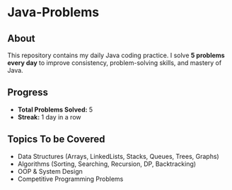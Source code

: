 # Java-Problems 

## About 
This repository contains my daily Java coding practice. I solve **5 problems every day** to improve consistency, problem-solving skills, and mastery of Java.  

## Progress 
- **Total Problems Solved:** 5  
- **Streak:** 1 day in a row  

## Topics To be Covered 
-  Data Structures (Arrays, LinkedLists, Stacks, Queues, Trees, Graphs)  
- Algorithms (Sorting, Searching, Recursion, DP, Backtracking)  
-  OOP & System Design  
- Competitive Programming Problems  

